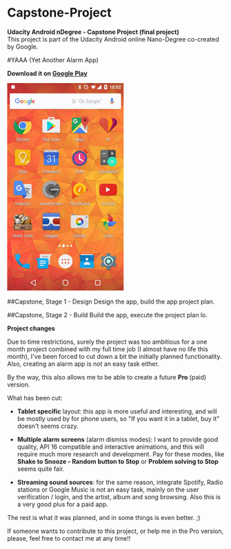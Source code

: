 # Capstone-Project

**Udacity Android nDegree - Capstone Project (final project)**  
This project is part of the Udacity Android online Nano-Degree co-created by Google.

#YAAA (Yet Another Alarm App)

**Download it on [Google Play](https://play.google.com/store/apps/details?id=com.nulleye.yaaa)**

![YAAA](preview/yaaa-preview.gif)

##Capstone, Stage 1 - Design
Design the app, build the app project plan.


##Capstone, Stage 2 - Build
Build the app, execute the project plan lo.

**Project changes**

Due to time restrictions, surely the project was too ambitious for a one month project combined with my full time job (I almost have no life this month), I've been forced to cut down a bit the initially planned functionality. Also, creating an alarm app is not an easy task either.

By the way, this also allows me to be able to create a future **Pro** (paid) version.

What has been cut:

* **Tablet specific** layout: this app is more useful and interesting, and will be mostly used by for phone users, so "If you want it in a tablet, buy it" doesn't seems crazy.

* **Multiple alarm screens** (alarm dismiss modes): I want to provide good quality, API 16 compatible and interactive animations, and this will require much more research and development. Pay for these modes, like **Shake to Snooze - Random button to Stop** or **Problem solving to Stop** seems quite fair.

* **Streaming sound sources**: for the same reason, integrate Spotify, Radio stations or Google Music is not an easy task, mainly on the user verification / login, and the artist, album and song browsing. Also this is a very good plus for a paid app.


The rest is what it was planned, and in some things is even better. ;)

If someone wants to contribute to this project, or help me in the Pro version, please, feel free to contact me at any time!! 
